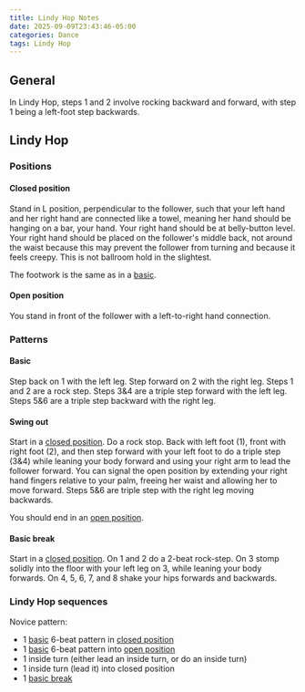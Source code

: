 ```yaml
---
title: Lindy Hop Notes
date: 2025-09-09T23:43:46-05:00
categories: Dance
tags: Lindy Hop
---
```


## General

In Lindy Hop, steps 1 and 2 involve rocking backward and forward, with step 1
being a left-foot step backwards.

## Lindy Hop

### Positions

#### Closed position

Stand in L position, perpendicular to the follower, such that your left hand and
her right hand are connected like a towel, meaning her hand should be hanging on
a bar, your hand. Your right hand should be at belly-button level. Your right
hand should be placed on the follower's middle back, not around the waist
because this may prevent the follower from turning and because it feels creepy.
This is not ballroom hold in the slightest.

The footwork is the same as in a [basic].

#### Open position

You stand in front of the follower with a left-to-right hand connection.

### Patterns

#### Basic

Step back on 1 with the left leg. Step forward on 2 with the right leg. Steps 1
and 2 are a rock step. Steps 3&4 are a triple step forward with the left leg.
Steps 5&6 are a triple step backward with the right leg.

#### Swing out

Start in a [closed position]. Do a rock stop. Back with left foot (1), front
with right foot (2), and then step forward with your left foot to do a triple
step (3&4) while leaning your body forward and using your right arm to lead the
follower forward. You can signal the open position by extending your right hand
fingers relative to your palm, freeing her waist and allowing her to move
forward. Steps 5&6 are triple step with the right leg moving backwards.

You should end in an [open position].

#### Basic break

Start in a [closed position]. On 1 and 2 do a 2-beat rock-step. On 3 stomp
solidly into the floor with your left leg on 3, while leaning your body
forwards. On 4, 5, 6, 7, and 8 shake your hips forwards and backwards.

### Lindy Hop sequences

Novice pattern:

- 1 [basic] 6-beat pattern in [closed position]
- 1 [basic] 6-beat pattern into [open position]
- 1 inside turn (either lead an inside turn, or do an inside turn)
- 1 inside turn (lead it) into closed position
- 1 [basic break]

<!-- Anchors -->

[basic]: #basic
[basic break]: #basic-break
[closed position]: #closed-position
[open position]: #open-position

